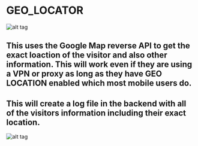 # GEO_LOCATOR


![alt tag](https://github.com/SEODEMON/GEO_LOCATOR/blob/master/exreme.jpg)


## This uses the Google Map reverse API to get the exact loaction of the visitor and also other information.  This will work even if they are using a VPN or proxy as long as they have GEO LOCATION enabled which most mobile users do.


##  This will create a log file in the backend with all of the visitors information including their exact location.



![alt tag](https://github.com/SEODEMON/GEO_LOCATOR/blob/master/exreme.jpg)

